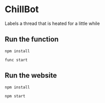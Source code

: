 # ChillBot
Labels a thread that is heated for a little while


## Run the function

`npm install`

`func start`

## Run the website

`npm install`

`npm start`